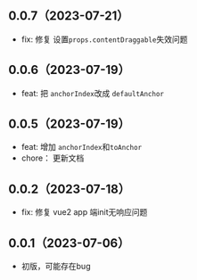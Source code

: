 ## 0.0.7（2023-07-21）
- fix: 修复 设置`props.contentDraggable`失效问题
## 0.0.6（2023-07-19）
- feat: 把 `anchorIndex`改成 `defaultAnchor`
## 0.0.5（2023-07-19）
- feat: 增加 `anchorIndex`和`toAnchor`
- chore： 更新文档
## 0.0.2（2023-07-18）
- fix: 修复 vue2 app 端init无响应问题
## 0.0.1（2023-07-06）
- 初版，可能存在bug
